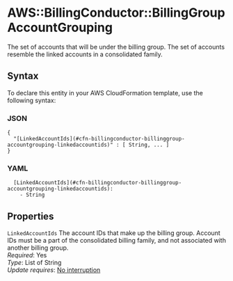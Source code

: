 # AWS::BillingConductor::BillingGroup AccountGrouping<a name="aws-properties-billingconductor-billinggroup-accountgrouping"></a>

The set of accounts that will be under the billing group\. The set of accounts resemble the linked accounts in a consolidated family\.

## Syntax<a name="aws-properties-billingconductor-billinggroup-accountgrouping-syntax"></a>

To declare this entity in your AWS CloudFormation template, use the following syntax:

### JSON<a name="aws-properties-billingconductor-billinggroup-accountgrouping-syntax.json"></a>

```
{
  "[LinkedAccountIds](#cfn-billingconductor-billinggroup-accountgrouping-linkedaccountids)" : [ String, ... ]
}
```

### YAML<a name="aws-properties-billingconductor-billinggroup-accountgrouping-syntax.yaml"></a>

```
  [LinkedAccountIds](#cfn-billingconductor-billinggroup-accountgrouping-linkedaccountids): 
    - String
```

## Properties<a name="aws-properties-billingconductor-billinggroup-accountgrouping-properties"></a>

`LinkedAccountIds`  <a name="cfn-billingconductor-billinggroup-accountgrouping-linkedaccountids"></a>
The account IDs that make up the billing group\. Account IDs must be a part of the consolidated billing family, and not associated with another billing group\.  
*Required*: Yes  
*Type*: List of String  
*Update requires*: [No interruption](https://docs.aws.amazon.com/AWSCloudFormation/latest/UserGuide/using-cfn-updating-stacks-update-behaviors.html#update-no-interrupt)